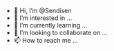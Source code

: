 - 👋 Hi, I’m @Sendisen
- 👀 I’m interested in ...
- 🌱 I’m currently learning ...
- 💞️ I’m looking to collaborate on ...
- 📫 How to reach me ...

<!---
Sendisen/Sendisen is a ✨ special ✨ repository because its `README.md` (this file) appears on your GitHub profile.
You can click the Preview link to take a look at your changes.
--->
